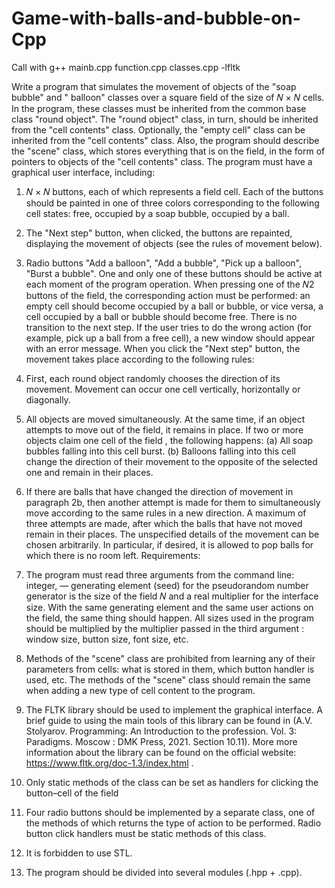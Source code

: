 # Game-with-balls-and-bubble-on-Cpp

Call with g++ mainb.cpp function.cpp classes.cpp -lfltk

Write a program that simulates the movement of objects of the "soap bubble" and "
balloon" classes over a square field of the size of 𝑁 × 𝑁 cells. In the program, these classes must be inherited
from the common base class "round object". The "round object" class, in turn, should be inherited from the "cell contents" class. Optionally, the "empty cell" class can be inherited from
the "cell contents" class. Also, the program should describe the "scene" class, which stores everything that is
on the field, in the form of pointers to objects of the "cell contents" class. The program must have a
graphical user interface, including:
1. 𝑁 × 𝑁 buttons, each of which represents a field cell. Each of the buttons should be
painted in one of three colors corresponding to the following cell states: free, occupied
by a soap bubble, occupied by a ball.
2. The "Next step" button, when clicked, the buttons are repainted, displaying the movement of objects (see the rules of movement below).
3. Radio buttons "Add a balloon", "Add a bubble", "Pick up a balloon", "Burst a bubble". 
One and only one of these buttons should be active at each moment of the program operation. When pressing
one of the 𝑁2 buttons of the field, the corresponding action must be performed: an empty cell should
become occupied by a ball or bubble, or vice versa, a cell occupied by a ball or bubble should become
free. There is no transition to the next step. If the user tries to do
the wrong action (for example, pick up a ball from a free cell), a new window should appear with
an error message.
When you click the "Next step" button, the movement takes place according to the following rules:
1. First, each round object randomly chooses the direction of its movement. Movement can
occur one cell vertically, horizontally or diagonally.
2. All objects are moved simultaneously. At the same time, if an object attempts
to move out of the field, it remains in place. If two or more objects claim one cell of the field
, the following happens:
(a) All soap bubbles falling into this cell burst.
(b) Balloons falling into this cell change the direction of their movement to the opposite of the selected one and remain in their places.
3. If there are balls that have changed the direction of movement in paragraph 2b, then another attempt is made for them
to simultaneously move according to the same rules in a new direction. A maximum
of three attempts are made, after which the balls that have not moved remain in their places.
The unspecified details of the movement can be chosen arbitrarily. In particular, if desired, it is allowed to pop balls for which there is no room left.
Requirements:
1. The program must read three arguments from the command line: integer, — generating element
(seed) for the pseudorandom number generator is the size of the field 𝑁 and a real multiplier for
the interface size. With the same generating element and the same user actions on the field, the same thing should happen. All sizes used in the program should be multiplied by the multiplier passed in the third argument
: window size, button size, font size, etc.
2. Methods of the "scene" class are prohibited from learning any of their parameters from cells: what is stored in them, which button handler is used, etc. The methods of the "scene" class should remain the same
when adding a new type of cell content to the program.
3. The FLTK library should be used to implement the graphical interface. A brief guide to using the main tools of this library can be found in (A.V. Stolyarov.
Programming: An Introduction to the profession. Vol. 3: Paradigms. Moscow : DMK Press, 2021. Section 10.11). More
more information about the library can be found on the official website: https://www.fltk.org/doc-1.3/index.html .
4. Only static methods of the class can be set as handlers for clicking the button–cell of the field

5. Four radio buttons should be implemented by a separate class, one of the methods of which returns
the type of action to be performed. Radio button click handlers must be static
methods of this class.
6. It is forbidden to use STL.
7. The program should be divided into several modules (.hpp + .cpp).
